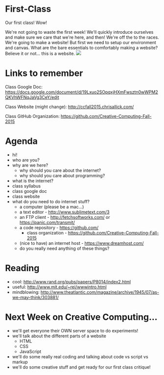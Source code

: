 # First-Class

Our first class! Wow!

We're not going to waste the first week! We'll quickly introduce ourselves and make sure we care that we're here, and then! We're off the to the races. We're going to make a website! But first we need to setup our environment and canvas. What are the bare essentials to comfortably making a website? Believe it or not... this is a website.
![](https://s-media-cache-ak0.pinimg.com/originals/b2/8a/3a/b28a3a52ee99399a5389e758f7de87b6.gif)

# Links to remember

Class Google Doc:
https://docs.google.com/document/d/19Lxuo2SOpqxjHXmFwsztn0wWPM2QKVhWFNqJaVg3CeY/edit

Class Website (might change):
http://ccfall2015.chrisallick.com/

Class GitHub Organization:
https://github.com/Creative-Computing-Fall-2015

# Agenda

- hi!
- who are you?
- why are we here?
  - why should you care about the internet?
  - why should you care about programming?
- what is the internet?
- class syllabus
- class google doc
- class website
- what do you need to do internet stuff?
  - a computer (please be a mac...)
  - a text editor - http://www.sublimetext.com/3
  - an FTP client - http://fetchsoftworks.com/ or https://panic.com/transmit/
  - a code repository - https://github.com/
    - class organization - https://github.com/Creative-Computing-Fall-2015
  - (nice to have) an internet host - https://www.dreamhost.com/
  - do you really need anything of these things?
  
# Reading

- cool: http://www.rand.org/pubs/papers/P8014/index2.html
- useful: http://www.mit.edu/~rei/wwwintro.html
- mindblowing: http://www.theatlantic.com/magazine/archive/1945/07/as-we-may-think/303881/

# Next Week on Creative Computing...

- we'll get everyone their OWN server space to do experiments!
- we'll talk about the different parts of a website
  - HTML
  - CSS
  - JavaScript
- we'll do some really real coding and talking about code vs script vs markup
- we'll do some creative stuff and get ready for our first class critique!
